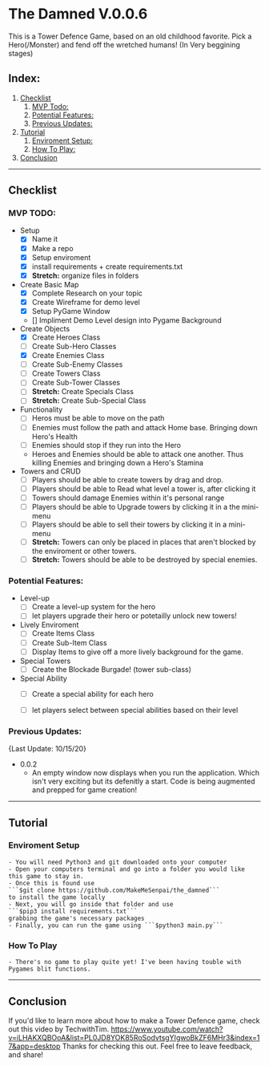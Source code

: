 # The Damned V.0.0.6
This is a Tower Defence Game, based on an old childhood favorite. Pick a Hero(/Monster) and fend off the wretched humans! (In Very beggining stages)

## Index:
1. [Checklist](#checklist)
    1. [MVP Todo:](#mvp-todo)
    2. [Potential Features:](#potential-features)
    3. [Previous Updates:](#previous-updates)
2. [Tutorial](#tutorial)
    1. [Enviroment Setup:](#enviroment-setup)
    2. [How To Play:](#how-to-play)
3. [Conclusion](#conclusion)

___
## Checklist

### MVP TODO:
- Setup 
    - [x] Name it
    - [x] Make a repo
    - [x] Setup enviroment
    - [x] install requirements + create requirements.txt
    - [x] **Stretch:** organize files in folders
- Create Basic Map
    - [x] Complete Research on your topic
    - [x] Create Wireframe for demo level
    - [x] Setup PyGame Window
    - [] Impliment Demo Level design into Pygame Background
- Create Objects
    - [x] Create Heroes Class
    - [ ] Create Sub-Hero Classes
    - [x] Create Enemies Class
    - [ ] Create Sub-Enemy Classes
    - [ ] Create Towers Class
    - [ ] Create Sub-Tower Classes
    - [ ] **Stretch:** Create Specials Class
    - [ ] **Stretch:** Create Sub-Special Class
- Functionality 
    - [ ] Heros must be able to move on the path
    - [ ] Enemies must follow the path and attack Home base. Bringing down Hero's Health
    - [ ] Enemies should stop if they run into the Hero
    - Heroes and Enemies should be able to attack one another. Thus killing Enemies and bringing down a Hero's Stamina
- Towers and CRUD
    - [ ] Players should be able to create towers by drag and drop.
    - [ ] Players should be able to Read what level a tower is, after clicking it
    - [ ] Towers should damage Enemies within it's personal range
    - [ ] Players should be able to Upgrade towers by clicking it in a the mini-menu
    - [ ] Players should be able to sell their towers by clicking it in a mini-menu
    - [ ] **Stretch:** Towers can only be placed in places that aren't blocked by the enviroment or other towers.
    - [ ] **Stretch:** Towers should be able to be destroyed by special enemies.

### Potential Features:
- Level-up
    - [ ] Create a level-up system for the hero
    - [ ] let players upgrade their hero or potetailly unlock new towers!
- Lively Enviroment
    - [ ] Create Items Class
    - [ ] Create Sub-Item Class
    - [ ] Display Items to give off a more lively background for the game.
- Special Towers
    - [ ] Create the Blockade Burgade! (tower sub-class)
- Special Ability
    - [ ] Create a special ability for each hero
    - [ ] let players select between special abilities based on their level


### Previous Updates:
{Last Update: 10/15/20}
- 0.0.2
    - An empty window now displays when you run the application. Which isn't very exciting but its defenitly a start. Code is being augmented and prepped for game creation! 
___
## Tutorial

### Enviroment Setup
    - You will need Python3 and git downloaded onto your computer
    - Open your computers terminal and go into a folder you would like this game to stay in. 
    - Once this is found use 
    ```$git clone https://github.com/MakeMeSenpai/the_damned```
    to install the game locally
    - Next, you will go inside that folder and use 
    ```$pip3 install requirements.txt```
    grabbing the game's necessary packages
    - Finally, you can run the game using ```$python3 main.py```

### How To Play
    - There's no game to play quite yet! I've been having touble with Pygames blit functions.

___
## Conclusion
If you'd like to learn more about how to make a Tower Defence game, check out this video by TechwithTim. https://www.youtube.com/watch?v=iLHAKXQBOoA&list=PL0JD8YOK85RoSodvtsgYIgwoBkZF6MHr3&index=17&app=desktop
Thanks for checking this out. Feel free to leave feedback, and share!